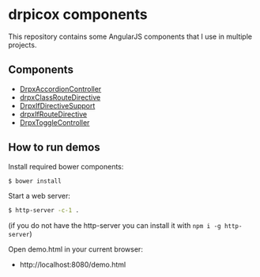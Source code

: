 drpicox components
==================


This repository contains some AngularJS components that I use in multiple projects.



Components
----------

* [DrpxAccordionController](DrpxAccordionController.md)
* [drpxClassRouteDirective](drpxClassRouteDirective.md)
* [DrpxIfDirectiveSupport](DrpxIfDirectiveSupport.md)
* [drpxIfRouteDirective](drpxIfRouteDirective.md)
* [DrpxToggleController](DrpxToggleController.md)


How to run demos
----------------

Install required bower components:

```bash
$ bower install
```

Start a web server:

```bash
$ http-server -c-1 .
```

(if you do not have the http-server you can install it with `npm i -g http-server`)

Open demo.html in your current browser:

- http://localhost:8080/demo.html
